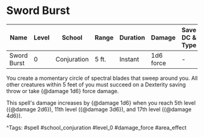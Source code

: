 # Sword Burst

| Name | Level | School | Range | Duration | Damage | Save DC & Type |
|------|-------|--------|-------|----------|--------|----------------|
| Sword Burst | 0 | Conjuration | 5 ft. | Instant | 1d6 force | - |

You create a momentary circle of spectral blades that sweep around you. All other creatures within 5 feet of you must succeed on a Dexterity saving throw or take {@damage 1d6} force damage.

This spell's damage increases by {@damage 1d6} when you reach 5th level ({@damage 2d6}), 11th level ({@damage 3d6}), and 17th level ({@damage 4d6}).

^Tags: #spell #school_conjuration #level_0 #damage_force #area_effect